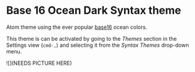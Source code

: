 # Base 16 Ocean Dark Syntax theme

Atom theme using the ever popular [base16][base16] ocean colors.

This theme is can be activated by going to
the _Themes_ section in the Settings view (`cmd-,`) and selecting it from the
_Syntax Themes_ drop-down menu.

![](NEEDS PICTURE HERE)

[base16]: https://github.com/chriskempson/base16
